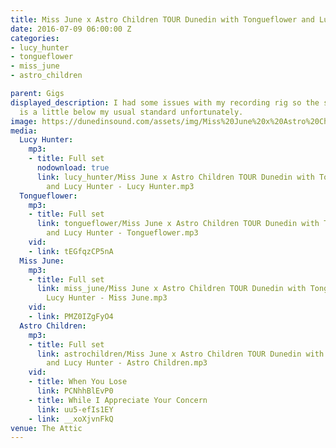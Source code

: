```yaml
---
title: Miss June x Astro Children TOUR Dunedin with Tongueflower and Lucy Hunter
date: 2016-07-09 06:00:00 Z
categories:
- lucy_hunter
- tongueflower
- miss_june
- astro_children

parent: Gigs
displayed_description: I had some issues with my recording rig so the sound quality
  is a little below my usual standard unfortunately.
image: https://dunedinsound.com/assets/img/Miss%20June%20x%20Astro%20Children%20TOUR%20Dunedin%20with%20Tongueflower%20and%20Lucy%20Hunter/astro_children/P1060292%20(Small).jpg
media:
  Lucy Hunter:
    mp3:
    - title: Full set
      nodownload: true
      link: lucy_hunter/Miss June x Astro Children TOUR Dunedin with Tongueflower
        and Lucy Hunter - Lucy Hunter.mp3
  Tongueflower:
    mp3:
    - title: Full set
      link: tongueflower/Miss June x Astro Children TOUR Dunedin with Tongueflower
        and Lucy Hunter - Tongueflower.mp3
    vid:
    - link: tEGfqzCP5nA
  Miss June:
    mp3:
    - title: Full set
      link: miss_june/Miss June x Astro Children TOUR Dunedin with Tongueflower and
        Lucy Hunter - Miss June.mp3
    vid:
    - link: PMZ0IZgFyO4
  Astro Children:
    mp3:
    - title: Full set
      link: astrochildren/Miss June x Astro Children TOUR Dunedin with Tongueflower
        and Lucy Hunter - Astro Children.mp3
    vid:
    - title: When You Lose
      link: PCNhhBlEvP0
    - title: While I Appreciate Your Concern
      link: uu5-efIs1EY
    - link: __xoXjvnFkQ
venue: The Attic
---
```


